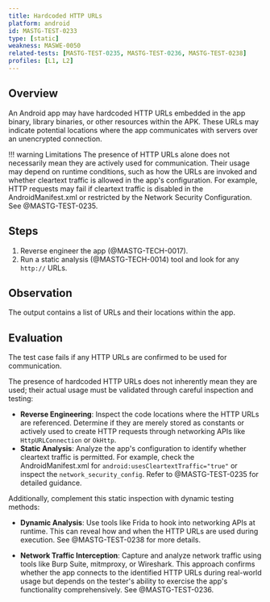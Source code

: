 ```yaml
---
title: Hardcoded HTTP URLs
platform: android
id: MASTG-TEST-0233
type: [static]
weakness: MASWE-0050
related-tests: [MASTG-TEST-0235, MASTG-TEST-0236, MASTG-TEST-0238]
profiles: [L1, L2]
---
```

## Overview

An Android app may have hardcoded HTTP URLs embedded in the app binary, library binaries, or other resources within the APK. These URLs may indicate potential locations where the app communicates with servers over an unencrypted connection.

!!! warning Limitations
    The presence of HTTP URLs alone does not necessarily mean they are actively used for communication. Their usage may depend on runtime conditions, such as how the URLs are invoked and whether cleartext traffic is allowed in the app's configuration. For example, HTTP requests may fail if cleartext traffic is disabled in the AndroidManifest.xml or restricted by the Network Security Configuration. See @MASTG-TEST-0235.

## Steps

1. Reverse engineer the app (@MASTG-TECH-0017).
2. Run a static analysis (@MASTG-TECH-0014) tool and look for any `http://` URLs.

## Observation

The output contains a list of URLs and their locations within the app.

## Evaluation

The test case fails if any HTTP URLs are confirmed to be used for communication.

The presence of hardcoded HTTP URLs does not inherently mean they are used; their actual usage must be validated through careful inspection and testing:

- **Reverse Engineering**: Inspect the code locations where the HTTP URLs are referenced. Determine if they are merely stored as constants or actively used to create HTTP requests through networking APIs like `HttpURLConnection` or `OkHttp`.
- **Static Analysis**: Analyze the app's configuration to identify whether cleartext traffic is permitted. For example, check the AndroidManifest.xml for `android:usesCleartextTraffic="true"` or inspect the `network_security_config`. Refer to @MASTG-TEST-0235 for detailed guidance.

Additionally, complement this static inspection with dynamic testing methods:

- **Dynamic Analysis**: Use tools like Frida to hook into networking APIs at runtime. This can reveal how and when the HTTP URLs are used during execution. See @MASTG-TEST-0238 for more details.

- **Network Traffic Interception**: Capture and analyze network traffic using tools like Burp Suite, mitmproxy, or Wireshark. This approach confirms whether the app connects to the identified HTTP URLs during real-world usage but depends on the tester's ability to exercise the app's functionality comprehensively. See @MASTG-TEST-0236.
